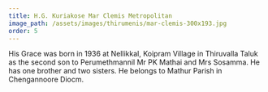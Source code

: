 ```yaml
---
title: H.G. Kuriakose Mar Clemis Metropolitan
image_path: /assets/images/thirumenis/mar-clemis-300x193.jpg
order: 5
---
```

His Grace was born in 1936 at Nellikkal, Koipram Village in Thiruvalla Taluk as the second son to Perumethmannil Mr PK Mathai and Mrs Sosamma.  He has one brother and two sisters.  He belongs to Mathur Parish in Chengannoore Diocm.